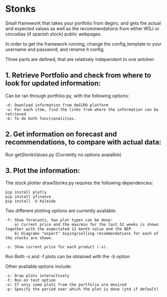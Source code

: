 # Stonks
Small framework that takes your portfolio from degiro, and gets the actual and expected values as well as the recommendations from either WSJ or cincodias (if spanish stock) public webpages.

In order to get the framework running, change the config_template to your username and password, and rename it config.

Three parts are defined, that are relatively independent to one antoher:

## 1. Retrieve Portfolio and check from where to look for updated information:

Can be ran through portfolio.py, with the following options:

	-d: Download information from deGIRO platform
	-u: For each item, find the links from where the information can be retrieved
	-b: To do both functionalities.

## 2. Get information on forecast and recommendations, to compare with actual data:

Run getStonkValues.py (Currently no options avaialble)


## 3. Plot the information: 

The stock plotter drawStonks.py requires the following dependencies:
      	      
	pip install plotly	     
	pip install yfinance
	pip install -U Kaleido



Two different plotting options are currently available:

	-f: Show forecasts, two plot types can be done:
  		a) Current price and the max/min for the last 52 weeks is shown together with the expectated 12 month value and the BEP
  		b) Diagrams "expert" buying/selling recommendations for each of the stocks are shown. 

	-s: Show current price for each product (-s).
Run Both -s and -f plots can be obtained with the -b option

Other avaliable options include:

	-i: Draw plots interactively
	-t: Run on test option
	-o: If only some plots from the portfolio are desired
	-p: Specify the period over which the plot is done (ytd if default)

